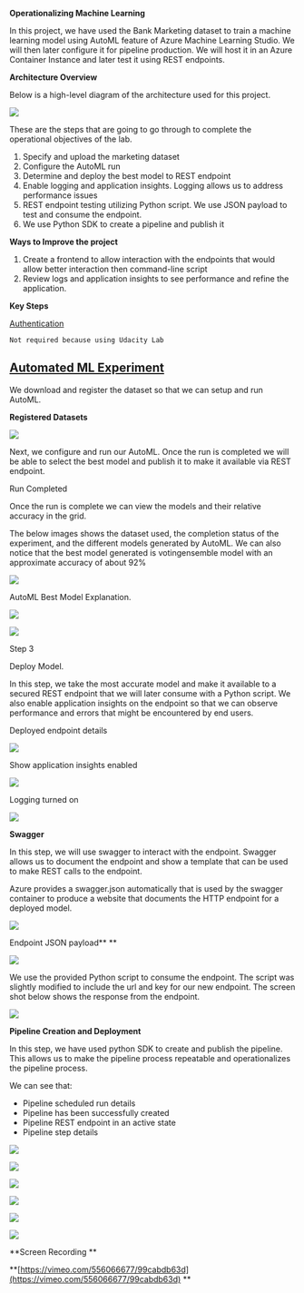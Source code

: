 

**Operationalizing Machine Learning**

In this project, we have used the Bank Marketing dataset to train a machine learning model using AutoML feature of Azure Machine Learning Studio.  We will then later configure it for pipeline production.  We will host it in an Azure Container Instance and later test it using REST endpoints. 

**Architecture Overview**

Below is a high-level diagram of the architecture used for this project.  

<img src = "https://github.com/slcdlvpr/mlpipeline3/blob/main/Images/image1.png"> </img>
           

These are the steps that are going to go through to complete the operational objectives of the lab.

1. Specify and upload the marketing dataset
2. Configure the AutoML run 
3. Determine and deploy the best model to REST endpoint
4. Enable logging and application insights. Logging allows us to address performance issues
5. REST endpoint testing utilizing Python script.  We use JSON payload to test and consume the endpoint.
6. We use Python SDK to create a pipeline and publish it 

**Ways to Improve the project** 



1. Create a frontend to allow interaction with the endpoints that would allow better interaction then command-line script
2. Review logs and application insights to see performance and refine the application. 

**Key Steps** 

<span style="text-decoration:underline;">Authentication</span>

	Not required because using Udacity Lab 


## <span style="text-decoration:underline;">Automated ML Experiment</span>

We download and register the dataset so that we can setup and run AutoML.

**Registered Datasets**

<img src = "https://github.com/slcdlvpr/mlpipeline3/blob/main/Images/image2.png"> </img>


Next, we configure and run our AutoML.  Once the run is completed we will be able to select the best model and publish it to make it available via REST endpoint. 

Run Completed 

Once the run is complete we can view the models and their relative accuracy in the grid.

The below images shows the dataset used, the completion status of the experiment, and the different models generated by AutoML. We can also notice that the best model generated is votingensemble model with an approximate accuracy of about 92%


<img src = "https://github.com/slcdlvpr/mlpipeline3/blob/main/Images/image3.png"> </img>



AutoML Best Model Explanation. 


<img src = "https://github.com/slcdlvpr/mlpipeline3/blob/main/Images/image4.png"> </img>


<img src = "https://github.com/slcdlvpr/mlpipeline3/blob/main/Images/image5.png"> </img>

Step 3 

Deploy Model.

In this step, we take the most accurate model and make it available to a secured REST endpoint that we will later consume with a Python script.   We also enable application insights on the endpoint so that we can observe performance and errors that might be encountered by end users.

Deployed endpoint details 

<img src = "https://github.com/slcdlvpr/mlpipeline3/blob/main/Images/image6.png"> </img>

Show application insights enabled 

<img src = "https://github.com/slcdlvpr/mlpipeline3/blob/main/Images/image7.png"> </img>

Logging turned on 

<img src = "https://github.com/slcdlvpr/mlpipeline3/blob/main/Images/image8.png"> </img>

**Swagger**

In this step, we will use swagger to interact with the endpoint.  Swagger allows us to document the endpoint and show a template that can be used to make REST calls to the endpoint. 

Azure provides a swagger.json automatically that is used by the swagger container to produce a website that documents the HTTP endpoint for a deployed model.


<img src = "https://github.com/slcdlvpr/mlpipeline3/blob/main/Images/image9.png"> </img>


Endpoint JSON payload** **

<img src = "https://github.com/slcdlvpr/mlpipeline3/blob/main/Images/image10.png"> </img>


We use the provided Python script to consume the endpoint.  The script was slightly modified to include the url and key for our new endpoint. The screen shot below shows the response from the endpoint. 

<img src = "https://github.com/slcdlvpr/mlpipeline3/blob/main/Images/image11.png"> </img>


**Pipeline Creation and Deployment**

In this step, we have used python SDK to create and publish the pipeline.  This allows us to make the pipeline process repeatable and operationalizes the pipeline process.

We can see that:



*   Pipeline scheduled run details
*   Pipeline has been successfully created
*   Pipeline REST endpoint in an active state
*   Pipeline step details


<img src = "https://github.com/slcdlvpr/mlpipeline3/blob/main/Images/image12.png"> </img>

<img src = "https://github.com/slcdlvpr/mlpipeline3/blob/main/Images/image13.png"> </img>

<img src = "https://github.com/slcdlvpr/mlpipeline3/blob/main/Images/image14.png"> </img>

<img src = "https://github.com/slcdlvpr/mlpipeline3/blob/main/Images/image15.png"> </img>

<img src = "https://github.com/slcdlvpr/mlpipeline3/blob/main/Images/image16.png"> </img>

<img src = "https://github.com/slcdlvpr/mlpipeline3/blob/main/Images/image17.png"> </img>


**Screen Recording **

**[https://vimeo.com/556066677/99cabdb63d](https://vimeo.com/556066677/99cabdb63d) **
